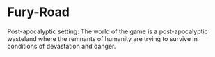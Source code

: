 # Fury-Road
Post-apocalyptic setting: The world of the game is a post-apocalyptic wasteland where the remnants of humanity are trying to survive in conditions of devastation and danger.

